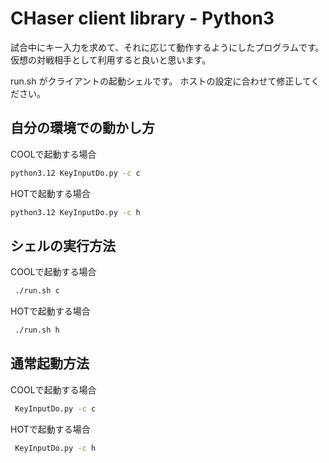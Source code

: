 # CHaser client library - Python3

試合中にキー入力を求めて、それに応じて動作するようにしたプログラムです。
仮想の対戦相手として利用すると良いと思います。

run.sh がクライアントの起動シェルです。
ホストの設定に合わせて修正してください。

## 自分の環境での動かし方

COOLで起動する場合
```sh
python3.12 KeyInputDo.py -c c
```

HOTで起動する場合
```sh
python3.12 KeyInputDo.py -c h
```

## シェルの実行方法

COOLで起動する場合
```sh
 ./run.sh c
```

HOTで起動する場合
```sh
 ./run.sh h
```

## 通常起動方法

COOLで起動する場合
```sh
 KeyInputDo.py -c c
```

HOTで起動する場合
```sh
 KeyInputDo.py -c h
```
